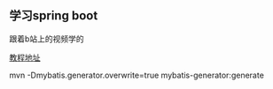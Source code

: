 ## 学习spring boot
跟着b站上的视频学的

[教程地址](https://www.bilibili.com/video/av50200264)

mvn -Dmybatis.generator.overwrite=true mybatis-generator:generate
